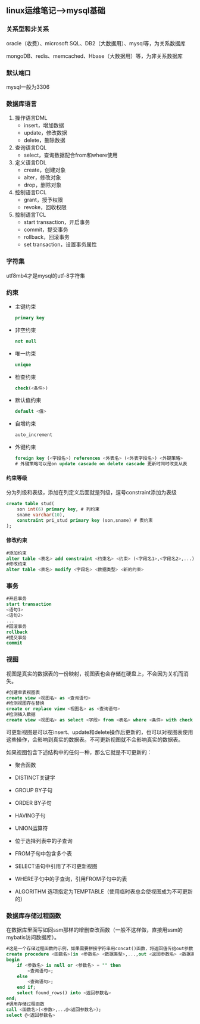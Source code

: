 ## linux运维笔记-->mysql基础

### 关系型和非关系

oracle（收费）、microsoft SQL、DB2（大数据用）、mysql等，为关系数据库

mongoDB、redis、memcached、Hbase（大数据用）等，为非关系数据库

### 默认端口

mysql一般为3306

### 数据库语言

1. 操作语言DML
   - insert，增加数据
   - update，修改数据
   - delete，删除数据
2. 查询语言DQL
   - select，查询数据配合from和where使用
3. 定义语言DDL
   - create，创建对象
   - alter，修改对象
   - drop，删除对象
4. 控制语言DCL
   - grant，授予权限
   - revoke，回收权限
5. 控制语言TCL
   - start transaction，开启事务
   - commit，提交事务
   - rollback，回滚事务
   - set transaction，设置事务属性

### 字符集

utf8mb4才是mysql的utf-8字符集

### 约束

- 主键约束

  ```sql
  primary key
  ```

- 非空约束

  ```sql
  not null
  ```

- 唯一约束

  ```sql
  unique
  ```

- 检查约束

  ```sql
  check(<条件>)
  ```

- 默认值约束

  ```sql
  default <值>
  ```

- 自增约束

  ```sql
  auto_increment
  ```

- 外键约束

  ```sql
  foreign key (<字段名>) references <外表名> (<外表字段名>) <外键策略>
  # 外键策略可以是on update cascade on delete cascade 更新时同时改变从表
  ```

#### 约束等级

分为列级和表级，添加在列定义后面就是列级，逗号constraint添加为表级

```sql
create table stud(
    son int(6) primary key, # 列约束
    sname varchar(10),
    constraint pri_stud primary key (son,sname) # 表约束
);

```

#### 修改约束

```sql
#添加约束
alter table <表名> add constraint <约束名> <约束> (<字段名1>,<字段名2>,...);
#修改约束
alter table <表名> modify <字段名> <数据类型> <新的约束>
```

### 事务

```sql
#开启事务
start transaction
<语句1>
<语句2>
...
#回滚事务
rollback
#提交事务
commit
```

### 视图

视图是真实的数据表的一份映射，视图表也会存储在硬盘上，不会因为关机而消失。

```sql
#创建单表视图表
create view <视图名> as <查询语句>
#检测视图存在替换
create or replace view <视图名> as <查询语句>
#检测插入数据
create view <视图名> as select <字段> from <表名> where <条件> with check option
```

可更新视图是可以在insert、update和delete操作后更新的，也可以对视图表使用这些操作，会影响到真实的数据表。不可更新视图就不会影响真实的数据表。

如果视图包含下述结构中的任何一种，那么它就是不可更新的：

- 聚合函数

- DISTINCT关键字

- GROUP BY子句

- ORDER BY子句

- HAVING子句

- UNION运算符

- 位于选择列表中的子查询

- FROM子句中包含多个表

- SELECT语句中引用了不可更新视图

- WHERE子句中的子查询，引用FROM子句中的表

- ALGORITHM 选项指定为TEMPTABLE（使用临时表总会使视图成为不可更新的）

### 数据库存储过程函数

在数据库里面写如同ssm那样的增删查改函数（一般不这样做，直接用ssm的mybatis访问数据库）。

```sql
#这是一个存储过程函数的示例，如果需要拼接字符串用concat()函数，将返回值传给out参数
create procedure <函数名>(in <参数名> <数据类型>,...,out <返回参数名> <数据类型>)
begin
	if <参数名> is null or <参数名> = "" then
		<查询语句>;
	else
		<查询语句>;
	end if;
	select found_rows() into <返回参数名>
end;
#调用存储过程函数
call <函数名>(<参数>,...@<返回参数名>);
select @<返回参数名>
```



